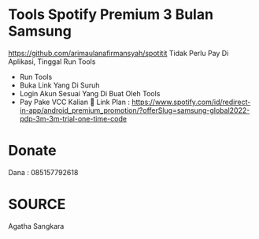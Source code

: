 # Tools Spotify Premium 3 Bulan Samsung
https://github.com/arimaulanafirmansyah/spotitit
Tidak Perlu Pay Di Aplikasi, Tinggal Run Tools
- Run Tools 
- Buka Link Yang Di Suruh
- Login Akun Sesuai Yang Di Buat Oleh Tools
- Pay Pake VCC Kalian 🙂
Link Plan : https://www.spotify.com/id/redirect-in-app/android_premium_promotion/?offerSlug=samsung-global2022-pdp-3m-3m-trial-one-time-code
# Donate 
Dana : 085157792618


# SOURCE
Agatha Sangkara
